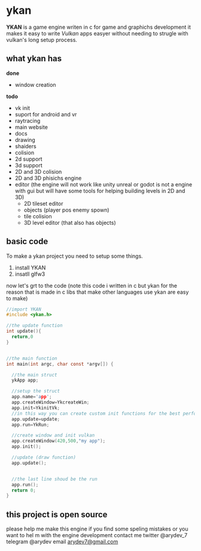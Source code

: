 # ykan

**YKAN** is a game engine writen in c for game and graphichs development
it makes it easy to write *Vulkan* apps easyer without needing to strugle
with vulkan's long setup process.

## what ykan has

**done**


* window creation

**todo**


* vk init
* suport for android and vr
* raytracing
* main website
* docs
* drawing
* shaiders
* colision
* 2d support
* 3d support
* 2D and 3D colision
* 2D and 3D phisichs engine
* editor (the engine will not work like unity unreal or godot
  is not a engine with gui but will have some tools for helping building levels
  in 2D and 3D)
  * 2D tileset editor
  * objects (player pos enemy spown)
  * tile colision
  * 3D level editor (that also has objects)

## basic code

To make a ykan project you need to setup some things.

1. install YKAN
2. insatll glfw3

now let's grt to the code (note this code i written in c but ykan for the reason
that is made in c libs that make other languages use ykan are easy to make)

```c
//import YKAN
#include <ykan.h>

//the update function
int update(){
  return,0
}


//the main function
int main(int argc, char const *argv[]) {

  //the main struct
  ykApp app;

  //setup the struct
  app.name='app';
  app.createWindow=YkcreateWin;
  app.init=YkinitVk;
  //in this way you can create custom init functions for the best performance
  app.update=update;
  app.run=YkRun;

  //create window and init vulkan
  app.createWindow(420,500,"my app");
  app.init();

  //update (draw function)
  app.update();


  //the last line shoud be the run
  app.run();
  return 0;
}

```

## this project is open source
please help me make this engine
if you find some speling mistakes or you want to
hel m with the engine development contact me
twitter @arydev_7
telegram @arydev
email arydev7@gmail.com
